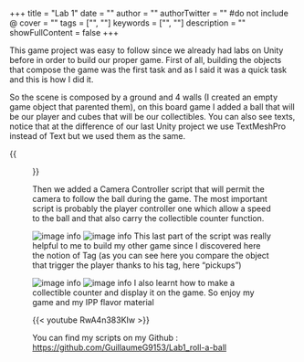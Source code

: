 +++
title = "Lab 1"
date = ""
author = ""
authorTwitter = "" #do not include @
cover = ""
tags = ["", ""]
keywords = ["", ""]
description = ""
showFullContent = false
+++

This game project was easy to follow since we already had labs on Unity before in order to build our proper game. First of all, building the objects that compose the game was the first task and as I said it was a quick task and this is how I did it.

So the scene is composed by a ground and 4 walls (I created an empty game object that parented them), on this board game I added a ball that will be our player and cubes that will be our collectibles.
You can also see texts, notice that at the difference of our last Unity project we use TextMeshPro instead of Text but we used them as the same.

{{<figure src="/lab1-1.PNG">}}

Then we added a Camera Controller script that will permit the camera to follow the ball during the game. The most important script is probably the player controller one which allow a speed to the ball and that also carry the collectible counter function.

![image info](/lab1-2.PNG)
![image info](/lab1-3.PNG)
This last part of the script was really helpful to me to build my other game since I discovered here the notion of Tag (as you can see here you compare the object that trigger the player thanks to his tag, here “pickups”)

![image info](/lab1-4.PNG)
![image info](/lab1-5.PNG)
I also learnt how to make a collectible counter and display it on the game.
So enjoy my game and my IPP flavor material

{{< youtube RwA4n383KIw >}}

You can find my scripts on my Github : https://github.com/GuillaumeG9153/Lab1_roll-a-ball
